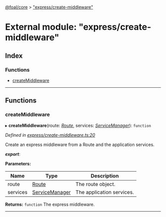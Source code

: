 [@foal/core](../README.md) > ["express/create-middleware"](../modules/_express_create_middleware_.md)

# External module: "express/create-middleware"

## Index

### Functions

* [createMiddleware](_express_create_middleware_.md#createmiddleware)

---

## Functions

<a id="createmiddleware"></a>

###  createMiddleware

▸ **createMiddleware**(route: *[Route](../interfaces/_core_routes_route_interface_.route.md)*, services: *[ServiceManager](../classes/_core_service_manager_.servicemanager.md)*): `function`

*Defined in [express/create-middleware.ts:20](https://github.com/FoalTS/foal/blob/70cc46bd/packages/core/src/express/create-middleware.ts#L20)*

Create an express middleware from a Route and the application services.

*__export__*: 

**Parameters:**

| Name | Type | Description |
| ------ | ------ | ------ |
| route | [Route](../interfaces/_core_routes_route_interface_.route.md) |  The route object. |
| services | [ServiceManager](../classes/_core_service_manager_.servicemanager.md) |  The application services. |

**Returns:** `function`
The express middleware.

___

